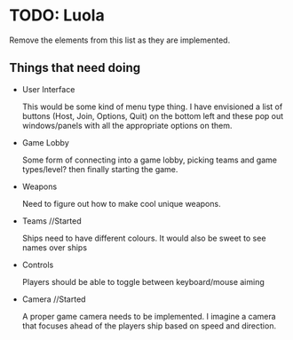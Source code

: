 # TODO: Luola
Remove the elements from this list as they are implemented.

## Things that need doing

- User Interface

  This would be some kind of menu type thing. I have envisioned a list of buttons (Host, Join, Options, Quit) on the bottom left and these pop out windows/panels with all the appropriate options on them.

- Game Lobby

  Some form of connecting into a game lobby, picking teams and game types/level? then finally starting the game.

- Weapons

  Need to figure out how to make cool unique weapons.

- Teams //Started

  Ships need to have different colours. It would also be sweet to see names over ships

- Controls

  Players should be able to toggle between keyboard/mouse aiming

- Camera //Started

  A proper game camera needs to be implemented. I imagine a camera that focuses ahead of the players ship based on speed and direction.